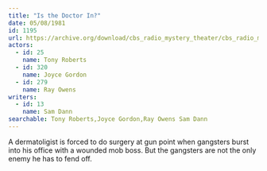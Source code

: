 ```yaml
---
title: "Is the Doctor In?"
date: 05/08/1981
id: 1195
url: https://archive.org/download/cbs_radio_mystery_theater/cbs_radio_mystery_theater-1151-1200.zip/cbs_radio_mystery_theater-1151-1200%2Fcbsrmt_1195_is_the_doctor_in.mp3
actors:  
  - id: 25
    name: Tony Roberts  
  - id: 320
    name: Joyce Gordon  
  - id: 279
    name: Ray Owens
writers:  
  - id: 13
    name: Sam Dann
searchable: Tony Roberts,Joyce Gordon,Ray Owens Sam Dann
---
```

A dermatoligist is forced to do surgery at gun point when gangsters burst into his office with a wounded mob boss. But the gangsters are not the only enemy he has to fend off.